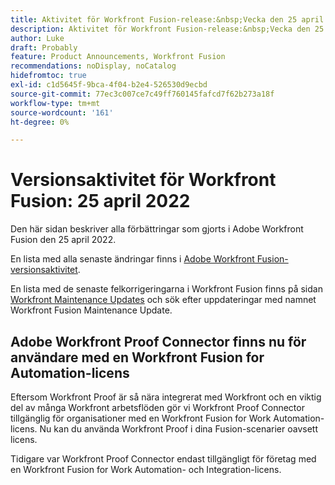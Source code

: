 ```yaml
---
title: Aktivitet för Workfront Fusion-release:&nbsp;Vecka den 25 april 2022
description: Aktivitet för Workfront Fusion-release:&nbsp;Vecka den 25 april 2022
author: Luke
draft: Probably
feature: Product Announcements, Workfront Fusion
recommendations: noDisplay, noCatalog
hidefromtoc: true
exl-id: c1d5645f-9bca-4f04-b2e4-526530d9ecbd
source-git-commit: 77ec3c007ce7c49ff760145fafcd7f62b273a18f
workflow-type: tm+mt
source-wordcount: '161'
ht-degree: 0%

---
```


# Versionsaktivitet för Workfront Fusion: 25 april 2022

Den här sidan beskriver alla förbättringar som gjorts i Adobe Workfront Fusion den 25 april 2022.

En lista med alla senaste ändringar finns i [Adobe Workfront Fusion-versionsaktivitet](/help/workfront-fusion/fusion-product-releases/fusion-release-activity.md).

En lista med de senaste felkorrigeringarna i Workfront Fusion finns på sidan [Workfront Maintenance Updates](https://experienceleague.adobe.com/docs/workfront-known-issues/releases/current-updates.html?lang=sv-SE) och sök efter uppdateringar med namnet Workfront Fusion Maintenance Update.

## Adobe Workfront Proof Connector finns nu för användare med en Workfront Fusion for Automation-licens

Eftersom Workfront Proof är så nära integrerat med Workfront och en viktig del av många Workfront arbetsflöden gör vi Workfront Proof Connector tillgänglig för organisationer med en Workfront Fusion for Work Automation-licens. Nu kan du använda Workfront Proof i dina Fusion-scenarier oavsett licens.

Tidigare var Workfront Proof Connector endast tillgängligt för företag med en Workfront Fusion for Work Automation- och Integration-licens.
